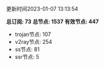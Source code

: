 更新时间2023-01-07 13:13:54

**总订阅: 73**
**总节点: 1537**
**有效节点: 447**
- trojan节点: 107
- v2ray节点: 254
- ss节点: 81
- ssr节点: 5
